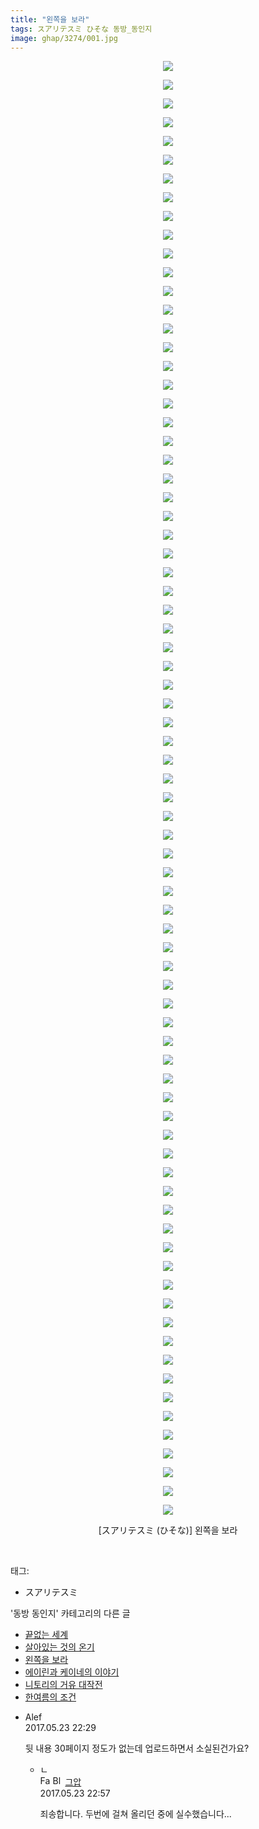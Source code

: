 ```yaml
---
title: "왼쪽을 보라"
tags: スアリテスミ ひそな 동방_동인지
image: ghap/3274/001.jpg
---
```

<div class="article">
<p style="text-align: center; clear: none; float: none;"><img src="{{ site.nasurl }}/ghap/3274/001.jpg"/></p>
<p style="text-align: center; clear: none; float: none;"><img src="{{ site.nasurl }}/ghap/3274/002.jpg"/></p>
<p style="text-align: center; clear: none; float: none;"><img src="{{ site.nasurl }}/ghap/3274/003.jpg"/></p>
<p style="text-align: center; clear: none; float: none;"><img src="{{ site.nasurl }}/ghap/3274/004.jpg"/></p>
<p style="text-align: center; clear: none; float: none;"><img src="{{ site.nasurl }}/ghap/3274/005.jpg"/></p>
<p style="text-align: center; clear: none; float: none;"><img src="{{ site.nasurl }}/ghap/3274/006.jpg"/></p>
<p style="text-align: center; clear: none; float: none;"><img src="{{ site.nasurl }}/ghap/3274/007.jpg"/></p>
<p style="text-align: center; clear: none; float: none;"><img src="{{ site.nasurl }}/ghap/3274/008.jpg"/></p>
<p style="text-align: center; clear: none; float: none;"><img src="{{ site.nasurl }}/ghap/3274/009.jpg"/></p>
<p style="text-align: center; clear: none; float: none;"><img src="{{ site.nasurl }}/ghap/3274/010.jpg"/></p>
<p style="text-align: center; clear: none; float: none;"><img src="{{ site.nasurl }}/ghap/3274/011.jpg"/></p>
<p style="text-align: center; clear: none; float: none;"><img src="{{ site.nasurl }}/ghap/3274/012.jpg"/></p>
<p style="text-align: center; clear: none; float: none;"><img src="{{ site.nasurl }}/ghap/3274/013.jpg"/></p>
<p style="text-align: center; clear: none; float: none;"><img src="{{ site.nasurl }}/ghap/3274/014.jpg"/></p>
<p style="text-align: center; clear: none; float: none;"><img src="{{ site.nasurl }}/ghap/3274/015.jpg"/></p>
<p style="text-align: center; clear: none; float: none;"><img src="{{ site.nasurl }}/ghap/3274/016.jpg"/></p>
<p style="text-align: center; clear: none; float: none;"><img src="{{ site.nasurl }}/ghap/3274/017.jpg"/></p>
<p style="text-align: center; clear: none; float: none;"><img src="{{ site.nasurl }}/ghap/3274/018.jpg"/></p>
<p style="text-align: center; clear: none; float: none;"><img src="{{ site.nasurl }}/ghap/3274/019.jpg"/></p>
<p style="text-align: center; clear: none; float: none;"><img src="{{ site.nasurl }}/ghap/3274/020.jpg"/></p>
<p style="text-align: center; clear: none; float: none;"><img src="{{ site.nasurl }}/ghap/3274/021.jpg"/></p>
<p style="text-align: center; clear: none; float: none;"><img src="{{ site.nasurl }}/ghap/3274/022.jpg"/></p>
<p style="text-align: center; clear: none; float: none;"><img src="{{ site.nasurl }}/ghap/3274/023.jpg"/></p>
<p style="text-align: center; clear: none; float: none;"><img src="{{ site.nasurl }}/ghap/3274/024.jpg"/></p>
<p style="text-align: center; clear: none; float: none;"><img src="{{ site.nasurl }}/ghap/3274/025.jpg"/></p>
<p style="text-align: center; clear: none; float: none;"><img src="{{ site.nasurl }}/ghap/3274/026.jpg"/></p>
<p style="text-align: center; clear: none; float: none;"><img src="{{ site.nasurl }}/ghap/3274/027.jpg"/></p>
<p style="text-align: center; clear: none; float: none;"><img src="{{ site.nasurl }}/ghap/3274/028.jpg"/></p>
<p style="text-align: center; clear: none; float: none;"><img src="{{ site.nasurl }}/ghap/3274/029.jpg"/></p>
<p style="text-align: center; clear: none; float: none;"><img src="{{ site.nasurl }}/ghap/3274/030.jpg"/></p>
<p style="text-align: center; clear: none; float: none;"><img src="{{ site.nasurl }}/ghap/3274/031.jpg"/></p>
<p style="text-align: center; clear: none; float: none;"><img src="{{ site.nasurl }}/ghap/3274/032.jpg"/></p>
<p style="text-align: center; clear: none; float: none;"><img src="{{ site.nasurl }}/ghap/3274/033.jpg"/></p>
<p style="text-align: center; clear: none; float: none;"><img src="{{ site.nasurl }}/ghap/3274/034.jpg"/></p>
<p style="text-align: center; clear: none; float: none;"><img src="{{ site.nasurl }}/ghap/3274/035.jpg"/></p>
<p style="text-align: center; clear: none; float: none;"><img src="{{ site.nasurl }}/ghap/3274/036.jpg"/></p>
<p style="text-align: center; clear: none; float: none;"><img src="{{ site.nasurl }}/ghap/3274/037.jpg"/></p>
<p style="text-align: center; clear: none; float: none;"><img src="{{ site.nasurl }}/ghap/3274/038.jpg"/></p>
<p style="text-align: center; clear: none; float: none;"><img src="{{ site.nasurl }}/ghap/3274/039.jpg"/></p>
<p style="text-align: center; clear: none; float: none;"><img src="{{ site.nasurl }}/ghap/3274/040.jpg"/></p>
<p style="text-align: center; clear: none; float: none;"><img src="{{ site.nasurl }}/ghap/3274/041.jpg"/></p>
<p style="text-align: center; clear: none; float: none;"><img src="{{ site.nasurl }}/ghap/3274/042.jpg"/></p>
<p style="text-align: center; clear: none; float: none;"><img src="{{ site.nasurl }}/ghap/3274/043.jpg"/></p>
<p style="text-align: center; clear: none; float: none;"><img src="{{ site.nasurl }}/ghap/3274/044.jpg"/></p>
<p style="text-align: center; clear: none; float: none;"><img src="{{ site.nasurl }}/ghap/3274/045.jpg"/></p>
<p style="text-align: center; clear: none; float: none;"><img src="{{ site.nasurl }}/ghap/3274/046.jpg"/></p>
<p style="text-align: center; clear: none; float: none;"><img src="{{ site.nasurl }}/ghap/3274/047.jpg"/></p>
<p style="text-align: center; clear: none; float: none;"><img src="{{ site.nasurl }}/ghap/3274/048.jpg"/></p>
<p style="text-align: center; clear: none; float: none;"><img src="{{ site.nasurl }}/ghap/3274/049.jpg"/></p>
<p style="text-align: center; clear: none; float: none;"><img src="{{ site.nasurl }}/ghap/3274/050.jpg"/></p>
<p style="text-align: center; clear: none; float: none;"><img src="{{ site.nasurl }}/ghap/3274/051.jpg"/></p>
<p style="text-align: center; clear: none; float: none;"><img src="{{ site.nasurl }}/ghap/3274/052.jpg"/></p>
<p style="text-align: center; clear: none; float: none;"><img src="{{ site.nasurl }}/ghap/3274/053.jpg"/></p>
<p style="text-align: center; clear: none; float: none;"><img src="{{ site.nasurl }}/ghap/3274/054.jpg"/></p>
<p style="text-align: center; clear: none; float: none;"><img src="{{ site.nasurl }}/ghap/3274/055.jpg"/></p>
<p style="text-align: center; clear: none; float: none;"><img src="{{ site.nasurl }}/ghap/3274/056.jpg"/></p>
<p style="text-align: center; clear: none; float: none;"><img src="{{ site.nasurl }}/ghap/3274/057.jpg"/></p>
<p style="text-align: center; clear: none; float: none;"><img src="{{ site.nasurl }}/ghap/3274/058.jpg"/></p>
<p style="text-align: center; clear: none; float: none;"><img src="{{ site.nasurl }}/ghap/3274/059.jpg"/></p>
<p style="text-align: center; clear: none; float: none;"><img src="{{ site.nasurl }}/ghap/3274/060.jpg"/></p>
<p style="text-align: center; clear: none; float: none;"><img src="{{ site.nasurl }}/ghap/3274/061.jpg"/></p>
<p style="text-align: center; clear: none; float: none;"><img src="{{ site.nasurl }}/ghap/3274/062.jpg"/></p>
<p style="text-align: center; clear: none; float: none;"><img src="{{ site.nasurl }}/ghap/3274/063.jpg"/></p>
<p style="text-align: center; clear: none; float: none;"><img src="{{ site.nasurl }}/ghap/3274/064.jpg"/></p>
<p style="text-align: center; clear: none; float: none;"><img src="{{ site.nasurl }}/ghap/3274/065.jpg"/></p>
<p style="text-align: center; clear: none; float: none;"><img src="{{ site.nasurl }}/ghap/3274/066.jpg"/></p>
<p style="text-align: center; clear: none; float: none;"><img src="{{ site.nasurl }}/ghap/3274/067.jpg"/></p>
<p style="text-align: center; clear: none; float: none;"><img src="{{ site.nasurl }}/ghap/3274/068.jpg"/></p>
<p style="text-align: center; clear: none; float: none;"><img src="{{ site.nasurl }}/ghap/3274/069.jpg"/></p>
<p style="text-align: center; clear: none; float: none;"><img src="{{ site.nasurl }}/ghap/3274/070.jpg"/></p>
<p style="text-align: center; clear: none; float: none;"><img src="{{ site.nasurl }}/ghap/3274/071.jpg"/></p>
<p style="text-align: center; clear: none; float: none;"><img src="{{ site.nasurl }}/ghap/3274/072.jpg"/></p>
<p style="text-align: center; clear: none; float: none;"><img src="{{ site.nasurl }}/ghap/3274/073.jpg"/></p>
<p style="text-align: center; clear: none; float: none;"><img src="{{ site.nasurl }}/ghap/3274/074.jpg"/></p>
<p style="text-align: center; clear: none; float: none;"><img src="{{ site.nasurl }}/ghap/3274/075.jpg"/></p>
<p style="text-align: center; clear: none; float: none;"><img src="{{ site.nasurl }}/ghap/3274/076.jpg"/></p>
<p style="text-align: center; clear: none; float: none;"><img src="{{ site.nasurl }}/ghap/3274/077.jpg"/></p>
<p style="text-align: center; clear: none; float: none;"><img src="{{ site.nasurl }}/ghap/3274/078.jpg"/></p>
<p style="text-align: center; clear: none; float: none;">[スアリテスミ (ひそな)] 왼쪽을 보라</p>
<p><br/></p>
</div><div class="tagTrail">
<p>태그: </p>
<ul>
<li>スアリテスミ</li>
</ul>
</div><div class="another">
<p>'동방 동인지' 카테고리의 다른 글</p>
<ul>
<li><a href="/2017-05-23-ghap_3277">끝없는 세계</a></li>
<li><a href="/2017-05-23-ghap_3276">살아있는 것의 온기</a></li>
<li><a href="/2017-05-23-ghap_3274">왼쪽을 보라</a></li>
<li><a href="/2017-05-20-ghap_3268">에이린과 케이네의 이야기</a></li>
<li><a href="/2017-05-20-ghap_3267">니토리의 거유 대작전</a></li>
<li><a href="/2017-05-20-ghap_3263">한여름의 조건</a></li>
</ul>
</div><div class="cb_module cb_fluid">
<div class="cb_wrt cb_profile">
<div class="comment">
<ul>
<li class="cb_thumb_off" id="comment14996412">
<div class="cb_comment_area">
<div class="cb_info_area">
<div class="cb_section">
<span class="cb_nick_name">Alef</span>
</div>
<div class="cb_section">
<span class="cb_date">2017.05.23 22:29 </span>
</div>
</div>
<div class="cb_dsc_comment">
<p class="cb_dsc">
											뒷 내용 30페이지 정도가 없는데 업로드하면서 소실된건가요?
										</p>
</div>
<ul>
<li class="cb_thumb_off" id="comment14996432">
<span class="cb_bu_subnode">ㄴ</span>
<div class="cb_comment_area">
<div class="cb_info_area">
<div class="cb_section">
<span class="cb_nick_name"><img alt="Favicon of https://ghaptouhou.tistory.com" height="16" onerror="this.onerror=null;this.parentNode.removeChild(this)" src="https://ghaptouhou.tistory.com/favicon.ico" width="16"/> <img alt="BlogIcon" height="16" onerror="this.parentNode.removeChild(this)" src="https://ghaptouhou.tistory.com/index.gif" width="16"/> <a href="https://ghaptouhou.tistory.com" onclick="return openLinkInNewWindow(this)"> 그압</a><span class="tistoryProfileLayerTrigger" onclick='TistoryProfile.show(event, this, {"title":"\uc800\uae30 \uc774\uac70 \ub098\uc911\uc5d0 \uc218\uc815 \uac00\ub2a5\ud558\ub098\uc694","url":"https:\/\/ghap.tistory.com","nickname":"\uadf8\uc555","items":[]}); return false;'></span></span>
</div>
<div class="cb_section">
<span class="cb_date">2017.05.23 22:57 </span>
</div>
</div>
<div class="cb_dsc_comment">
<p class="cb_dsc">
																죄송합니다. 두번에 걸쳐 올리던 중에 실수했습니다...
															</p>
</div>
</div>
</li>
</ul>
</div></li>
</ul>
</div>
</div><!-- commentList close -->
</div>